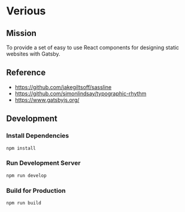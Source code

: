 # Verious

## Mission

To provide a set of easy to use React components for designing static websites with Gatsby.

## Reference

- https://github.com/jakegiltsoff/sassline
- https://github.com/simonlindsay/typographic-rhythm
- https://www.gatsbyjs.org/

## Development

### Install Dependencies

    npm install

### Run Development Server

    npm run develop

### Build for Production

    npm run build
